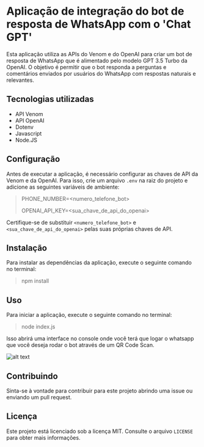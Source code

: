 # Aplicação de integração do bot de resposta de WhatsApp com o 'Chat GPT'

Esta aplicação utiliza as APIs do Venom e do OpenAI para criar um bot de resposta de WhatsApp que é alimentado pelo modelo GPT 3.5 Turbo da OpenAI. O objetivo é permitir que o bot responda a perguntas e comentários enviados por usuários do WhatsApp com respostas naturais e relevantes.

## Tecnologias utilizadas

- API Venom
- API OpenAI
- Dotenv
- Javascript
- Node.JS

## Configuração

Antes de executar a aplicação, é necessário configurar as chaves de API da Venom e da OpenAI. Para isso, crie um arquivo `.env` na raiz do projeto e adicione as seguintes variáveis de ambiente:

> PHONE_NUMBER=<numero_telefone_bot>
> 
> OPENAI_API_KEY=<sua_chave_de_api_do_openai>


Certifique-se de substituir `<numero_telefone_bot>` e `<sua_chave_de_api_do_openai>` pelas suas próprias chaves de API.

## Instalação

Para instalar as dependências da aplicação, execute o seguinte comando no terminal:

>npm install


## Uso

Para iniciar a aplicação, execute o seguinte comando no terminal:

> node index.js


Isso abrirá uma interface no console onde você terá que logar o whatsapp que você deseja rodar o bot através de um QR Code Scan.

![alt text](img/venom.png)



## Contribuindo

Sinta-se à vontade para contribuir para este projeto abrindo uma issue ou enviando um pull request.

## Licença

Este projeto está licenciado sob a licença MIT. Consulte o arquivo `LICENSE` para obter mais informações.
